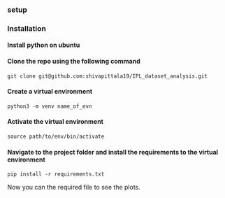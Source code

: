 ### setup

### Installation
#### Install python on ubuntu
#### Clone the repo using the following command
    git clone git@github.com:shivapittala19/IPL_dataset_analysis.git
#### Create a virtual environment 
    python3 -m venv name_of_evn 
#### Activate the virtual environment
    source path/to/env/bin/activate
#### Navigate to the project folder and install the requirements to the virtual environment
    pip install -r requirements.txt
    
Now you can the required file to see the plots.
